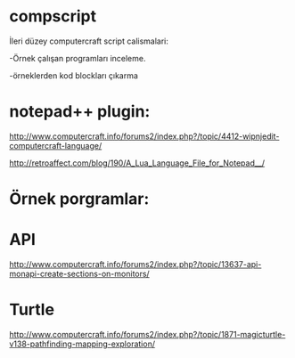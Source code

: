 compscript
==========
İleri düzey computercraft script calismalari:

-Örnek çalışan programları inceleme. 

-örneklerden kod blockları çıkarma


notepad++ plugin:
=====
http://www.computercraft.info/forums2/index.php?/topic/4412-wipnjedit-computercraft-language/

http://retroaffect.com/blog/190/A_Lua_Language_File_for_Notepad__/


Örnek porgramlar:
=====

API 
==
http://www.computercraft.info/forums2/index.php?/topic/13637-api-monapi-create-sections-on-monitors/

Turtle
==
http://www.computercraft.info/forums2/index.php?/topic/1871-magicturtle-v138-pathfinding-mapping-exploration/

